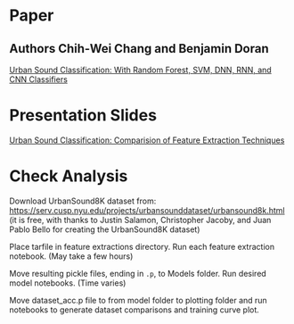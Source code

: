 # Paper
## Authors Chih-Wei Chang and Benjamin Doran

[Urban Sound Classification: With Random Forest, SVM, DNN, RNN, and CNN Classifiers](https://github.com/LibrumInsinuare/Urban-Sound-Classification/blob/master/Urban_Sound_Classification_Paper.pdf)

# Presentation Slides

[Urban Sound Classification: Comparision of Feature Extraction Techniques](https://github.com/LibrumInsinuare/Urban-Sound-Classification/blob/master/Presentation_Slides.pptx)

# Check Analysis  
Download UrbanSound8K dataset from:
https://serv.cusp.nyu.edu/projects/urbansounddataset/urbansound8k.html  
(it is free, with thanks to Justin Salamon, Christopher Jacoby, and Juan Pablo
Bello for creating the UrbanSound8K dataset)

Place tarfile in feature extractions directory. 
Run each feature extraction notebook. (May take a few hours) 

Move resulting pickle files, ending in `.p`, to Models folder.
Run desired model notebooks. (Time varies)

Move dataset_acc.p file to from model folder to plotting folder and run notebooks to generate dataset comparisons and training curve plot.


